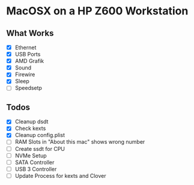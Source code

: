 # MacOSX on a HP Z600 Workstation

## What Works
- [x] Ethernet
- [x] USB Ports
- [x] AMD Grafik
- [x] Sound
- [x] Firewire
- [x] Sleep
- [ ] Speedsetp

## Todos
- [x] Cleanup dsdt
- [x] Check kexts
- [x] Cleanup config.plist
- [ ] RAM Slots in "About this mac" shows wrong number
- [ ] Create ssdt for CPU
- [ ] NVMe Setup
- [ ] SATA Controller
- [ ] USB 3 Controller
- [ ] Update Process for kexts and Clover
